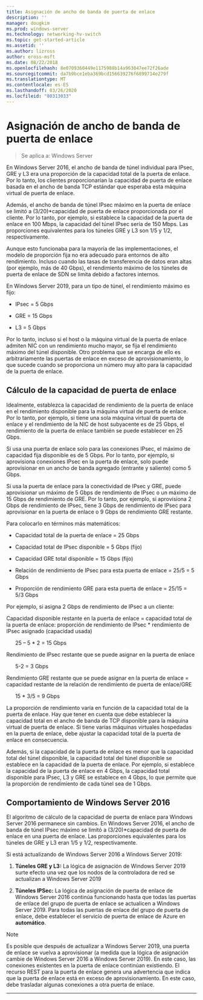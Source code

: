 ```yaml
---
title: Asignación de ancho de banda de puerta de enlace
description: ''
manager: dougkim
ms.prod: windows-server
ms.technology: networking-hv-switch
ms.topic: get-started-article
ms.assetid: ''
ms.author: lizross
author: eross-msft
ms.date: 08/22/2018
ms.openlocfilehash: 8e0709360449e1175988b14a963047ee72f26ade
ms.sourcegitcommit: da7b9bce1eba369bcd156639276f6899714e279f
ms.translationtype: MT
ms.contentlocale: es-ES
ms.lasthandoff: 03/26/2020
ms.locfileid: "80313033"
---
```

# <a name="gateway-bandwidth-allocation"></a>Asignación de ancho de banda de puerta de enlace

>Se aplica a: Windows Server

En Windows Server 2016, el ancho de banda de túnel individual para IPsec, GRE y L3 era una proporción de la capacidad total de la puerta de enlace. Por lo tanto, los clientes proporcionarían la capacidad de puerta de enlace basada en el ancho de banda TCP estándar que esperaba esta máquina virtual de puerta de enlace.

Además, el ancho de banda de túnel IPsec máximo en la puerta de enlace se limitó a (3/20)\*capacidad de puerta de enlace proporcionada por el cliente. Por lo tanto, por ejemplo, si establece la capacidad de la puerta de enlace en 100 Mbps, la capacidad del túnel IPsec sería de 150 Mbps. Las proporciones equivalentes para los túneles GRE y L3 son 1/5 y 1/2, respectivamente.

Aunque esto funcionaba para la mayoría de las implementaciones, el modelo de proporción fija no era adecuado para entornos de alto rendimiento. Incluso cuando las tasas de transferencia de datos eran altas (por ejemplo, más de 40 Gbps), el rendimiento máximo de los túneles de puerta de enlace de SDN se limita debido a factores internos.

En Windows Server 2019, para un tipo de túnel, el rendimiento máximo es fijo:

-   IPsec = 5 Gbps

-   GRE = 15 Gbps

-   L3 = 5 Gbps

Por lo tanto, incluso si el host o la máquina virtual de la puerta de enlace admiten NIC con un rendimiento mucho mayor, se fija el rendimiento máximo del túnel disponible. Otro problema que se encarga de ello es arbitrariamente las puertas de enlace en exceso de aprovisionamiento, lo que sucede cuando se proporciona un número muy alto para la capacidad de la puerta de enlace.

## <a name="gateway-capacity-calculation"></a>Cálculo de la capacidad de puerta de enlace

Idealmente, establezca la capacidad de rendimiento de la puerta de enlace en el rendimiento disponible para la máquina virtual de puerta de enlace. Por lo tanto, por ejemplo, si tiene una sola máquina virtual de puerta de enlace y el rendimiento de la NIC de host subyacente es de 25 Gbps, el rendimiento de la puerta de enlace también se puede establecer en 25 Gbps.

Si usa una puerta de enlace solo para las conexiones IPsec, el máximo de capacidad fija disponible es de 5 Gbps. Por lo tanto, por ejemplo, si aprovisiona conexiones IPsec en la puerta de enlace, solo puede aprovisionar en un ancho de banda agregado (entrante y saliente) como 5 Gbps.

Si usa la puerta de enlace para la conectividad de IPsec y GRE, puede aprovisionar un máximo de 5 Gbps de rendimiento de IPsec o un máximo de 15 Gbps de rendimiento de GRE. Por lo tanto, por ejemplo, si aprovisiona 2 Gbps de rendimiento de IPsec, tiene 3 Gbps de rendimiento de IPsec para aprovisionar en la puerta de enlace o 9 Gbps de rendimiento GRE restante.

Para colocarlo en términos más matemáticos:

- Capacidad total de la puerta de enlace = 25 Gbps

- Capacidad total de IPsec disponible = 5 Gbps (fijo)

- Capacidad GRE total disponible = 15 Gbps (fijo)

- Relación de rendimiento de IPsec para esta puerta de enlace = 25/5 = 5 Gbps

- Proporción de rendimiento GRE para esta puerta de enlace = 25/15 = 5/3 Gbps

Por ejemplo, si asigna 2 Gbps de rendimiento de IPsec a un cliente:

Capacidad disponible restante en la puerta de enlace = capacidad total de la puerta de enlace: proporción de rendimiento de IPsec * rendimiento de IPsec asignado (capacidad usada)

&nbsp;&nbsp;&nbsp;&nbsp;&nbsp;&nbsp;25 – 5 * 2 = 15 Gbps

Rendimiento de IPsec restante que se puede asignar en la puerta de enlace 

&nbsp;&nbsp;&nbsp;&nbsp;&nbsp;&nbsp;5-2 = 3 Gbps

Rendimiento GRE restante que se puede asignar en la puerta de enlace = capacidad restante de la relación de rendimiento de puerta de enlace/GRE 

&nbsp;&nbsp;&nbsp;&nbsp;&nbsp;&nbsp;15 * 3/5 = 9 Gbps

La proporción de rendimiento varía en función de la capacidad total de la puerta de enlace. Hay que tener en cuenta que debe establecer la capacidad total en el ancho de banda de TCP disponible para la máquina virtual de puerta de enlace. Si tiene varias máquinas virtuales hospedadas en la puerta de enlace, debe ajustar la capacidad total de la puerta de enlace en consecuencia.

Además, si la capacidad de la puerta de enlace es menor que la capacidad total del túnel disponible, la capacidad total del túnel disponible se establece en la capacidad de la puerta de enlace. Por ejemplo, si establece la capacidad de la puerta de enlace en 4 Gbps, la capacidad total disponible para IPsec, L3 y GRE se establece en 4 Gbps, lo que permite que la proporción de rendimiento de cada túnel sea de 1 Gbps.

## <a name="windows-server-2016-behavior"></a>Comportamiento de Windows Server 2016

El algoritmo de cálculo de la capacidad de puerta de enlace para Windows Server 2016 permanece sin cambios. En Windows Server 2016, el ancho de banda de túnel IPsec máximo se limitó a (3/20)\*capacidad de puerta de enlace en una puerta de enlace. Las proporciones equivalentes para los túneles de GRE y L3 eran 1/5 y 1/2, respectivamente.

Si está actualizando de Windows Server 2016 a Windows Server 2019:

1.  **Túneles GRE y L3:** La lógica de asignación de Windows Server 2019 surte efecto una vez que los nodos de la controladora de red se actualizan a Windows Server 2019

2.  **Túneles IPSec:** La lógica de asignación de puerta de enlace de Windows Server 2016 continúa funcionando hasta que todas las puertas de enlace del grupo de puerta de enlace se actualicen a Windows Server 2019. Para todas las puertas de enlace del grupo de puerta de enlace, debe establecer el servicio de puerta de enlace de Azure en **automático**.

>[!NOTE]
>Es posible que después de actualizar a Windows Server 2019, una puerta de enlace se vuelva a aprovisionar (a medida que la lógica de asignación cambie de Windows Server 2016 a Windows Server 2019). En este caso, las conexiones existentes en la puerta de enlace continúan existiendo. El recurso REST para la puerta de enlace genera una advertencia que indica que la puerta de enlace está en exceso de aprovisionamiento. En este caso, debe trasladar algunas conexiones a otra puerta de enlace.

---